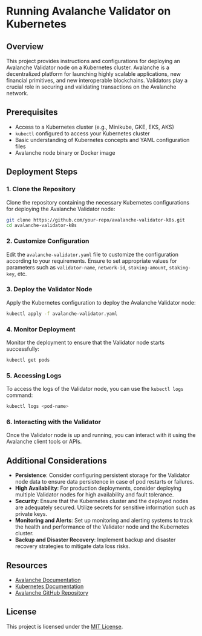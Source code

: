 # Running Avalanche Validator on Kubernetes

## Overview
This project provides instructions and configurations for deploying an Avalanche Validator node on a Kubernetes cluster. Avalanche is a decentralized platform for launching highly scalable applications, new financial primitives, and new interoperable blockchains. Validators play a crucial role in securing and validating transactions on the Avalanche network.

## Prerequisites
- Access to a Kubernetes cluster (e.g., Minikube, GKE, EKS, AKS)
- `kubectl` configured to access your Kubernetes cluster
- Basic understanding of Kubernetes concepts and YAML configuration files
- Avalanche node binary or Docker image

## Deployment Steps

### 1. Clone the Repository
Clone the repository containing the necessary Kubernetes configurations for deploying the Avalanche Validator node:

```bash
git clone https://github.com/your-repo/avalanche-validator-k8s.git
cd avalanche-validator-k8s
```

### 2. Customize Configuration
Edit the `avalanche-validator.yaml` file to customize the configuration according to your requirements. Ensure to set appropriate values for parameters such as `validator-name`, `network-id`, `staking-amount`, `staking-key`, etc.

### 3. Deploy the Validator Node
Apply the Kubernetes configuration to deploy the Avalanche Validator node:

```bash
kubectl apply -f avalanche-validator.yaml
```

### 4. Monitor Deployment
Monitor the deployment to ensure that the Validator node starts successfully:

```bash
kubectl get pods
```

### 5. Accessing Logs
To access the logs of the Validator node, you can use the `kubectl logs` command:

```bash
kubectl logs <pod-name>
```

### 6. Interacting with the Validator
Once the Validator node is up and running, you can interact with it using the Avalanche client tools or APIs.

## Additional Considerations
- **Persistence**: Consider configuring persistent storage for the Validator node data to ensure data persistence in case of pod restarts or failures.
- **High Availability**: For production deployments, consider deploying multiple Validator nodes for high availability and fault tolerance.
- **Security**: Ensure that the Kubernetes cluster and the deployed nodes are adequately secured. Utilize secrets for sensitive information such as private keys.
- **Monitoring and Alerts**: Set up monitoring and alerting systems to track the health and performance of the Validator node and the Kubernetes cluster.
- **Backup and Disaster Recovery**: Implement backup and disaster recovery strategies to mitigate data loss risks.

## Resources
- [Avalanche Documentation](https://docs.avax.network/)
- [Kubernetes Documentation](https://kubernetes.io/docs/)
- [Avalanche GitHub Repository](https://github.com/ava-labs/avalanchego)

## License
This project is licensed under the [MIT License](LICENSE).